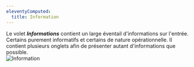 ```yaml
---
eleventyComputed:
  title: Information
---
```

Le volet ***Informations*** contient un large éventail d'informations sur l'entrée. Certains purement informatifs et certains de nature opérationnelle. Il contient plusieurs onglets afin de présenter autant d'informations que possible.  
![Information](https://webdevolutions.azureedge.net/docs/fr/rdm/mac/clip4509.png) 

